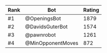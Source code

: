 Rank|Bot|Rating
---|---|---
#1|@OpeningsBot|1879
#2|@DavidsGuterBot|1574
#3|@pawnrobot|1261
#4|@MinOpponentMoves|872
